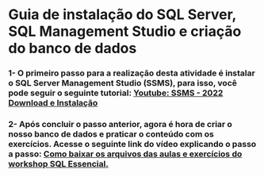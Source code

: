 # Guia de instalação do SQL Server, SQL Management Studio e criação do banco de dados

### 1- O primeiro passo para a realização desta atividade é instalar o SQL Server Management Studio (SSMS), para isso, você pode seguir o seguinte tutorial: [Youtube: SSMS - 2022 Download e Instalação](https://www.youtube.com/watch?v=tZs8ZPMvNzM)

### 2- Após concluir o passo anterior, agora é hora de criar o nosso banco de dados e praticar o conteúdo com os exercícios. Acesse o seguinte link do vídeo explicando o passo a passo: [Como baixar os arquivos das aulas e exercícios do workshop SQL Essencial.](https://www.youtube.com/watch?v=jCjeDQikpac)
